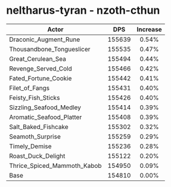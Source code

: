 # neltharus-tyran - nzoth-cthun
| Actor | DPS | Increase |
|---|:---:|:---:|
|Draconic_Augment_Rune|155639|0.54%|
|Thousandbone_Tongueslicer|155535|0.47%|
|Great_Cerulean_Sea|155494|0.44%|
|Revenge_Served_Cold|155466|0.42%|
|Fated_Fortune_Cookie|155442|0.41%|
|Filet_of_Fangs|155431|0.40%|
|Feisty_Fish_Sticks|155426|0.40%|
|Sizzling_Seafood_Medley|155414|0.39%|
|Aromatic_Seafood_Platter|155408|0.39%|
|Salt_Baked_Fishcake|155302|0.32%|
|Seamoth_Surprise|155259|0.29%|
|Timely_Demise|155236|0.28%|
|Roast_Duck_Delight|155122|0.20%|
|Thrice_Spiced_Mammoth_Kabob|154950|0.09%|
|Base|154810|0.00%|
